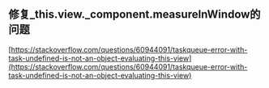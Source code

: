 ## 修复_this.view._component.measureInWindow的问题

[https://stackoverflow.com/questions/60944091/taskqueue-error-with-task-undefined-is-not-an-object-evaluating-this-view](https://stackoverflow.com/questions/60944091/taskqueue-error-with-task-undefined-is-not-an-object-evaluating-this-view)
